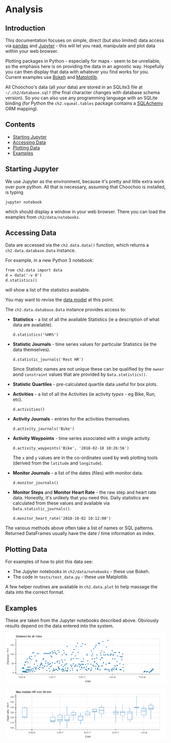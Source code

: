 
# Analysis

## Introduction

This documentation focuses on simple, direct (but also limited) data access 
via [pandas](https://pandas.pydata.org/) and [Jupyter](http://jupyter.org/) - 
this will let you read, manipulate and plot data within your web browser.

Plotting packages in Python - especially for maps - seem to be unreliable,
so the emphasis here is on providing the data in an agnostic way.  Hopefully
you can then display that data with whatever you find works for you.
Current examples use [Bokeh](https://bokeh.pydata.org/) and
[Matplotlib](https://matplotlib.org/).

All Choochoo's data (all *your* data) are stored in an SQLite3 file at 
`~/.ch2/database.sql?` (the final character changes with database
schema version).  So you can also use any programming language with an 
SQLite binding (for Python the `ch2.squeal.tables` package contains a
[SQLAchemy](https://www.sqlalchemy.org/) ORM mapping).

## Contents

* [Starting Jupyter](starting-jupyter)
* [Accessing Data](accessing-data)
* [Plotting Data](plotting-data)
* [Examples](examples)

## Starting Jupyter

We use Jupyter as the environment, because it's pretty and little extra work
over pure python.  All that is necessary, assuming that Choochoo is installed,
is typing

    jupyter notebook
    
which should display a window in your web browser.  There you can load the
examples from `ch2/data/notebooks`.

## Accessing Data

Data are accessed via the `ch2.data.data()` function, which returns a
`ch2.data.database.Data` instance.

For example, in a new Python 3 notebook:

    from ch2.data import data
    d = data('-v 0')
    d.statistics()

will show a list of the statistics available.

You may want to revise the [data model](data-model) at this point.

The `ch2.data.database.Data` instance provides access to:

* **Statistics** - a list of all the available Statistics (ie a
  description of what data are available).

      d.statistics('%HR%')

* **Statistic Journals** - time series values for particular
  Statistics (ie the data themselves).

      d.statistic_journals('Rest HR')

  Since Statistic names are not unique these can be qualified by the
  `owner` aond `constraint` values that are provided by
  `Data.statistics()`.

* **Statistic Quartiles** - pre-calculated quartile data useful for
  box plots.

* **Activities** - a list of all the Activities (ie activity *types* -
  eg Bike, Run, etc).

      d.activities()

* **Activity Journals** - entries for the activities themselves.

      d.activity_journals('Bike')

* **Activity Waypoints** - time series associated with a single
  activity.

      d.activity_waypoints('Bike', '2018-02-18 10:26:56')

  The `x` and `y` values are in the co-ordinates used by web plotting
  tools (derived from the `latitude` and `longitude`).

* **Monitor Journals** - a list of the dates (files) with monitor data.

      d.monitor_journals()

* **Monitor Steps** and **Monitor Heart Rate** - the raw step and heart rate
  data. Honestly, it's unlikely that you need this.  Daily statistics are
  calculated from these values and available via `Data.statistic_journals()`.

      d.monitor_heart_rate('2018-10-02 10:12:00')

The various methods above often take a list of names or SQL patterns.
Returned DataFrames usually have the date / time information as index.

## Plotting Data

For examples of how to plot this data see:

* The Jupyter notebooks in `ch2/data/notebooks` - these use Bokeh.
* The code in `tests/test_data.py` - these use Matplotlib.

A few helper routines are available in `ch2.data.plot` to help massage the
data into the correct format.

## Examples

These are taken from the Jupyter notebooks described above.  Obviously results
depend on the data entered into the system.

![](distance.png)

![](summary.png)
